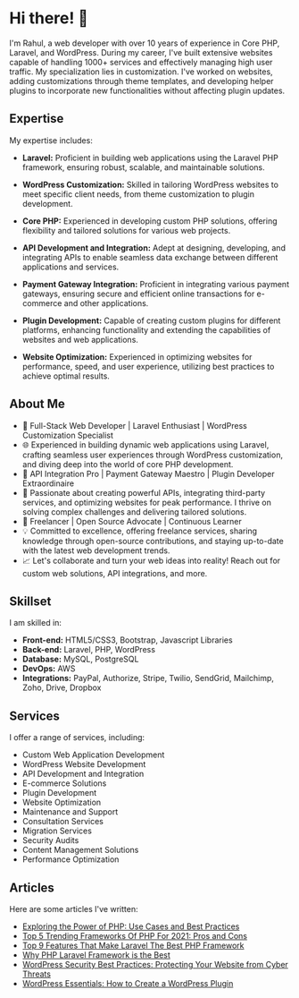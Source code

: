 # Hi there! 👋

I'm Rahul, a web developer with over 10 years of experience in Core PHP, Laravel, and WordPress. During my career, I've built extensive websites capable of handling 1000+ services and effectively managing high user traffic. My specialization lies in customization. I've worked on websites, adding customizations through theme templates, and developing helper plugins to incorporate new functionalities without affecting plugin updates.

## Expertise

My expertise includes:

- **Laravel:** Proficient in building web applications using the Laravel PHP framework, ensuring robust, scalable, and maintainable solutions.

- **WordPress Customization:** Skilled in tailoring WordPress websites to meet specific client needs, from theme customization to plugin development.

- **Core PHP:** Experienced in developing custom PHP solutions, offering flexibility and tailored solutions for various web projects.

- **API Development and Integration:** Adept at designing, developing, and integrating APIs to enable seamless data exchange between different applications and services.

- **Payment Gateway Integration:** Proficient in integrating various payment gateways, ensuring secure and efficient online transactions for e-commerce and other applications.

- **Plugin Development:** Capable of creating custom plugins for different platforms, enhancing functionality and extending the capabilities of websites and web applications.

- **Website Optimization:** Experienced in optimizing websites for performance, speed, and user experience, utilizing best practices to achieve optimal results.

## About Me

- 🚀 Full-Stack Web Developer | Laravel Enthusiast | WordPress Customization Specialist
- 🌐 Experienced in building dynamic web applications using Laravel, crafting seamless user experiences through WordPress customization, and diving deep into the world of core PHP development.
- 🔗 API Integration Pro | Payment Gateway Maestro | Plugin Developer Extraordinaire
- 🤝 Passionate about creating powerful APIs, integrating third-party services, and optimizing websites for peak performance. I thrive on solving complex challenges and delivering tailored solutions.
- 💼 Freelancer | Open Source Advocate | Continuous Learner
- 💡 Committed to excellence, offering freelance services, sharing knowledge through open-source contributions, and staying up-to-date with the latest web development trends.
- 📈 Let's collaborate and turn your web ideas into reality! Reach out for custom web solutions, API integrations, and more.

## Skillset

I am skilled in:

- **Front-end:** HTML5/CSS3, Bootstrap, Javascript Libraries
- **Back-end:** Laravel, PHP, WordPress
- **Database:** MySQL, PostgreSQL
- **DevOps:** AWS
- **Integrations:** PayPal, Authorize, Stripe, Twilio, SendGrid, Mailchimp, Zoho, Drive, Dropbox

## Services

I offer a range of services, including:

- Custom Web Application Development
- WordPress Website Development
- API Development and Integration
- E-commerce Solutions
- Plugin Development
- Website Optimization
- Maintenance and Support
- Consultation Services
- Migration Services
- Security Audits
- Content Management Solutions
- Performance Optimization

## Articles

Here are some articles I've written:

- [Exploring the Power of PHP: Use Cases and Best Practices](https://www.imensosoftware.com/exploring-the-power-of-php-use-cases-and-best-practices/)
- [Top 5 Trending Frameworks Of PHP For 2021: Pros and Cons](https://www.imensosoftware.com/top-5-trending-frameworks-of-php-for-2021-pros-and-cons/)
- [Top 9 Features That Make Laravel The Best PHP Framework](https://www.imensosoftware.com/top-9-features-that-make-laravel-the-best-php-framework/)
- [Why PHP Laravel Framework is the Best](https://www.imensosoftware.com/why-php-laravel-framework-is-the-best/)
- [WordPress Security Best Practices: Protecting Your Website from Cyber Threats](https://www.imensosoftware.com/wordpress-security-best-practices-protecting-your-website-from-cyber-threats/)
- [WordPress Essentials: How to Create a WordPress Plugin](https://www.imensosoftware.com/how-to-create-a-wordpress-plugin/)
